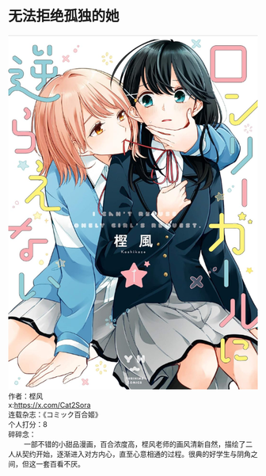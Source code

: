 # 无法拒绝孤独的她
![alt text](cannot_refuse_her.png)<br>
作者：㭴风<br>
x:https://x.com/Cat2Sora<br>
连载杂志：《コミック百合姬》<br>
个人打分：8<br>
碎碎念：<br>
<span>&nbsp;&nbsp;&nbsp;&nbsp;&nbsp;&nbsp;&nbsp;&nbsp;一部不错的小甜品漫画，百合浓度高，㭴风老师的画风清新自然，描绘了二人从契约开始，逐渐进入对方内心，直至心意相通的过程。很典的好学生与阴角之间，但这一套百看不厌。</span><br>
